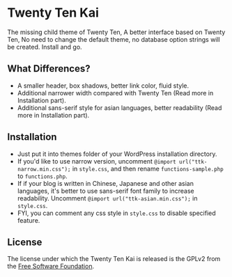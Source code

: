 Twenty Ten Kai
==============

The missing child theme of Twenty Ten, A better interface based on Twenty Ten, No need to change the default theme, no database option strings will be created. Install and go.


What Differences?
-----------------

 * A smaller header, box shadows, better link color, fluid style.
 * Additional narrower width compared with Twenty Ten (Read more in Installation part).
 * Additional sans-serif style for asian languages, better readability (Read more in Installation part).


Installation
------------

 * Just put it into themes folder of your WordPress installation directory.
 * If you'd like to use narrow version, uncomment `@import url("ttk-narrow.min.css");` in `style.css`, and then rename `functions-sample.php` to `functions.php`.
 * If if your blog is written in Chinese, Japanese and other asian languages, it's better to use sans-serif font family to increase readability. Uncomment `@import url("ttk-asian.min.css");` in `style.css`.
 * FYI, you can comment any css style in `style.css` to disable specified feature.


License
-------

The license under which the Twenty Ten Kai is released is the GPLv2 from the [Free Software Foundation][fsf].

[fsf]: http://www.fsf.org